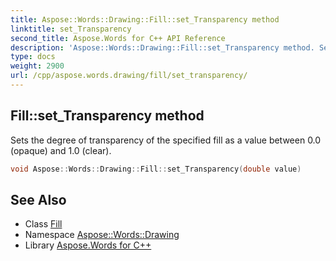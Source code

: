 ```yaml
---
title: Aspose::Words::Drawing::Fill::set_Transparency method
linktitle: set_Transparency
second_title: Aspose.Words for C++ API Reference
description: 'Aspose::Words::Drawing::Fill::set_Transparency method. Sets the degree of transparency of the specified fill as a value between 0.0 (opaque) and 1.0 (clear) in C++.'
type: docs
weight: 2900
url: /cpp/aspose.words.drawing/fill/set_transparency/
---
```

## Fill::set_Transparency method


Sets the degree of transparency of the specified fill as a value between 0.0 (opaque) and 1.0 (clear).

```cpp
void Aspose::Words::Drawing::Fill::set_Transparency(double value)
```

## See Also

* Class [Fill](../)
* Namespace [Aspose::Words::Drawing](../../)
* Library [Aspose.Words for C++](../../../)
